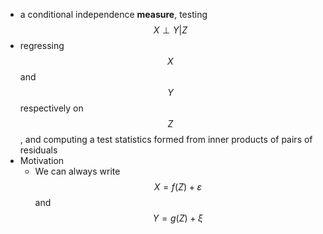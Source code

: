 - a conditional independence **measure**, testing $$X\perp Y\vert Z$$
- regressing $$X$$ and $$Y$$ respectively on $$Z$$, and computing a test statistics formed from inner products of pairs of residuals
- Motivation
	- We can always write $$X = f(Z)+\varepsilon$$ and $$Y = g(Z)+\xi$$
